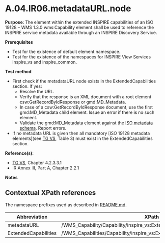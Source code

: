 # A.04.IR06.metadataURL.node

**Purpose**: The element within the extended INSPIRE capabilities of an ISO 19128 – WMS 1.3.0 wms:Capability element shall be used to reference the INSPIRE service metadata available through an INSPIRE Discovery Service. 

**Prerequisites**

* Test for the existence of default element namespace.
* Test for the existence of the namespaces for INSPIRE View Services inspire_vs and inspire_common.

**Test method**

* First check if the metadataURL node exists in the ExtendedCapabilities section. If yes:
  * Resolve the URL.
  * Verify that the response is an XML document with a root element csw:GetRecordByIdResponse or gmd:MD_Metadata.
  * In case of a csw:GetRecordByIdResponse document, use the first gmd:MD_Metadata child element. Issue an error if there is no such element.
  * Validate the gmd:MD_Metadata element against the [ISO metadata schema](http://www.isotc211.org/2005/gmd/gmd.xsd). Report errors.
* If no metadata URL is given then all mandatory [ISO 19128 metadata elements](see [TG VS](README.md#ref_TG_VS), Table 3) must exist in the ExtendedCapabilities section.

**Reference(s)**:
* [TG VS](README.md#ref_TG_VS), Chapter 4.2.3.3.1
* IR Annex III, Part A, Chapter 2.2.1

**Notes**

## Contextual XPath references

The namespace prefixes used as described in [README.md](README.md#namespaces).

Abbreviation                                               |  XPath expression
---------------------------------------------------------- | -------------------------------------------------------------------------
metadataURL <a name="metadataURL"></a>   | /WMS_Capability/Capability/inspire_vs:ExtendedCapabilities/inspire_common:MetadataUrl
ExtendedCapabilities <a name="ExtendedCapabilities"></a>   | /WMS_Capabilities/Capability/inspire_vs:ExtendedCapabilities
